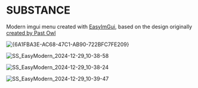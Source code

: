 # SUBSTANCE
Modern imgui menu created with [EasyImGui](https://github.com/DestroyerDarkNess/EasyImGui), based on the design originally [created by Past Owl](https://www.youtube.com/watch?v=iW4lL0psD4w)

![{6A1FBA3E-AC68-47C1-AB90-722BFC7FE209}](https://github.com/user-attachments/assets/0cee4a28-4849-4ac7-937b-09a5c8e9e91d)

![SS_EasyModern_2024-12-29_10-38-58](https://github.com/user-attachments/assets/3a59815d-77c3-46a3-bea6-cbc63c72eb86)

![SS_EasyModern_2024-12-29_10-38-24](https://github.com/user-attachments/assets/6fae6faf-1945-4f57-aef7-bfc239dca78a)

![SS_EasyModern_2024-12-29_10-39-47](https://github.com/user-attachments/assets/2bc91fca-5e1e-4999-a389-2761482f8d24)
